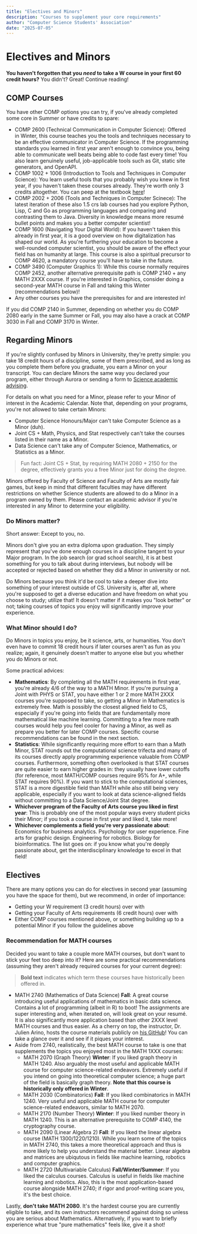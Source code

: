 ```yaml
---
title: "Electives and Minors"
description: "Courses to supplement your core requirements"
author: "Computer Science Students' Association"
date: "2025-07-05"
---
```


# Electives and Minors

**You haven't forgotten that you *need* to take a W course in your first 60 credit hours?** You didn't? Great! Continue reading!

## COMP Courses

You have other COMP options you can try, if you've already completed some core in Summer or have credits to spare:

- COMP 2600 (Technical Communication in Computer Science): Offered in Winter, this course teaches you the tools and techniques necessary to be an effective communicator in Computer Science. If the programming standards you learned in first year aren't enough to convince you, being able to communicate well beats being able to code fast every time! You also learn genuinely useful, job-applicable tools such as Git, static site generators, and OpenAPI.
- COMP 1002 + 1006 (Introduction to Tools and Techniques in Computer Science): You learn useful tools that you probably wish you knew in first year, if you haven't taken these courses already. They're worth only 3 credits altogether. You can peep at the textbook [here](https://toolsntechniques.ca/)!
- COMP 2002 + 2006 (Tools and Techniques in Computer Scinece): The latest iteration of these also 1.5 crs lab courses had you explore Python, Lisp, C and Go as programming languages and comparing and contrasting them to Java. Diversity in knowledge means more resumé bullet points and makes you a better computer scientist!
- COMP 1600 (Navigating Your Digital World): If you haven't taken this already in first year, it is a good overview on how digitalization has shaped our world. As you're furthering your education to become a well-rounded computer scientist, you should be aware of the effect your field has on humanity at large. This course is also a spiritual precursor to COMP 4620, a mandatory course you'll have to take in the future.
- COMP 3490 (Computer Graphics 1): While this course normally requires COMP 2452, another alternative prerequisite path is COMP 2140 + any MATH 2XXX course. If you're interested in Graphics, consider doing a second-year MATH course in Fall and taking this Winter (recommendations below)!
- Any other courses you have the prerequisites for and are interested in!

If you did COMP 2140 in Summer, depending on whether you do COMP 2080 early in the same Summer or Fall, you may also have a crack at COMP 3030 in Fall and COMP 3170 in Winter.

## Regarding Minors

If you're slightly confused by Minors in University, they're pretty simple: you take 18 credit hours of a discipline, some of them prescribed, and as long as you complete them before you graduate, you earn a Minor on your transcript. You can declare Minors the same way you declared your program, either through Aurora or sending a form to [Science academic advising](https://sci.umanitoba.ca/advising#current-students).

For details on what you need for a Minor, please refer to your Minor of interest in the Academic Calendar. Note that, depending on your programs, you're not allowed to take certain Minors:
- Computer Science Honours/Major can't take Computer Science as a Minor (duh).
- Joint CS + Math, Physics, and Stat respectively can't take the courses listed in their name as a Minor.
- Data Science can't take any of Computer Science, Mathematics, or Statistics as a Minor.

> Fun fact: Joint CS + Stat, by requiring MATH 2080 + 2150 for the degree, effectively grants you a free Minor just for doing the degree.

Minors offered by Faculty of Science and Faculty of Arts are mostly fair games, but keep in mind that different faculties may have different restrictions on whether Science students are allowed to do a Minor in a program owned by them. Please contact an academic advisor if you're interested in any Minor to determine your eligibility.

### Do Minors matter?

Short answer: Except to you, no.

Minors don't give you an extra diploma upon graduation. They simply represent that you've done enough courses in a discipline tangent to your Major program. In the job search (or grad school search), it is at best something for you to talk about during interviews, but nobody will be accepted or rejected based on whether they did a Minor in university or not.

Do Minors because you think it'd be cool to take a deeper dive into something of your interest outside of CS. University is, after all, where you're supposed to get a diverse education and have freedom on what you choose to study; utilize that! It doesn't matter if it makes you "look better" or not; taking courses of topics you enjoy will significantly improve your experience.

### What Minor should I do?

Do Minors in topics you enjoy, be it science, arts, or humanities. You don't even have to commit 18 credit hours if later courses aren't as fun as you realize; again, it genuinely doesn't matter to anyone else but you whether you do Minors or not.

Some practical advices:

- **Mathematics**: By completing all the MATH requirements in first year, you're already 4/6 of the way to a MATH Minor. If you're pursuing a Joint with PHYS or STAT, you have either 1 or 2 more MATH 2XXX courses you're supposed to take, so getting a Minor in Mathematics is extremely free. Math is possibly the closest aligned field to CS, especially if you're going into fields that are fundamentally more mathematical like machine learning. Committing to a few more math courses would help you feel cooler for having a Minor, as well as prepare you better for later COMP courses. Specific course recommendations can be found in the next section.
- **Statistics**: While significantly requiring more effort to earn than a Math Minor, STAT rounds out the computational science trifecta and many of its courses directly apply programming experience valuable from COMP courses. Furthermore, something often overlooked is that STAT courses are quite easier to earn higher grades in: they usually have lower cutoffs (for reference, most MATH/COMP courses require 95% for A+, while STAT requires 90%). If you want to stick to the computational sciences, STAT is a more digestible field than MATH while also still being very applicable, especially if you want to look at data science-aligned fields without committing to a Data Science/Joint Stat degree.
- **Whichever program of the Faculty of Arts course you liked in first year**: This is probably one of the most popular ways every student picks their Minor; if you took a course in first year and liked it, take more!
- **Whichever complements a field you're very passionate about**: Economics for business analytics. Psychology for user experience. Fine arts for graphic design. Engineering for robotics. Biology for bioinformatics. The list goes on: if you know what you're deeply passionate about, get the interdisciplinary knowledge to excel in that field!

## Electives

There are many options you can do for electives in second year (assuming you have the space for them), but we recommend, in order of importance:

- Getting your W requirement (3 credit hours) over with
- Getting your Faculty of Arts requirements (6 credit hours) over with
- Either COMP courses mentioned above, or something building up to a potential Minor if you follow the guidelines above

### Recommendation for MATH courses

Decided you want to take a couple more MATH courses, but don't want to stick your feet too deep into it? Here are some practical recommendations (assuming they aren't already required courses for your current degree):

> **Bold text** indicates which term these courses have historically been offered in.

- MATH 2740 (Mathematics of Data Science) **Fall**: A great course introducing useful applications of mathematics in basic data science. Contains a lot of programming (albeit in R) to boot! The assignments are super interesting and, when iterated on, will look great on your resumé. It is also significantly more application based than other 2XXX level MATH courses and thus easier. As a cherry on top, the instructor, Dr. Julien Arino, hosts the course materials publicly on [his GitHub](https://julien-arino.github.io/math-of-data-science/)! You can take a glance over it and see if it piques your interest.
- Aside from 2740, realistically, the best MATH course to take is one that supplements the topics you enjoyed most in the MATH 1XXX courses:
  - MATH 2070 (Graph Theory) **Winter**: If you liked graph theory in MATH 1240. Also arguably the most useful and applicable MATH course for computer science-related endeavors. Extremely useful if you intend on going into theoretical computer science; a huge part of the field is basically graph theory. **Note that this course is historically only offered in Winter**.
  - MATH 2030 (Combinatorics) **Fall**: If you liked combinatorics in MATH 1240. Very useful and applicable MATH course for computer science-related endeavors, similar to MATH 2070.
  - MATH 2170 (Number Theory) **Winter**: If you liked number theory in MATH 1240. This is an alternative prerequisite to COMP 4140, the cryptography course.
  - MATH 2090 (Linear Algebra 2) **Fall**: If you liked the linear algebra course (MATH 1300/1220/1210). While you learn some of the topics in MATH 2740, this takes a more theoretical approach and thus is more likely to help you understand the material better. Linear algebra and matrices are ubiqutous in fields like machine learning, robotics and computer graphics.
  - MATH 2720 (Multivariable Calculus) **Fall/Winter/Summer**: If you liked the calculus courses. Calculus is useful in fields like machine learning and robotics. Also, this is the most application-based course alongside MATH 2740; if rigor and proof-writing scare you, it's the best choice.
 
Lastly, **don't take MATH 2080**. It's the hardest course you are currently eligible to take, and its own instructors recommend against doing so unless you are serious about Mathematics. Alternatively, if you want to briefly experience what true "pure mathematics" feels like, give it a shot!
